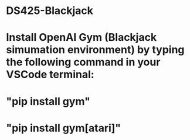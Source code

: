 # DS425-Blackjack

# Install OpenAI Gym (Blackjack simumation environment) by typing the following command in your VSCode terminal:
# "pip install gym"
# "pip install gym[atari]"
